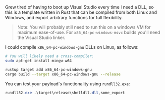 Grew tired of having to boot up Visual Studio every time I need a DLL, so this is a template written in Rust that can be compiled from both Linux and Windows, and export arbitrary functions for full flexibility.  

> Note: You will probably still need to run this on a windows VM for maximum ease-of-use. For `x86_64-pc-windows-msvc` builds you'll need the Visual Studio linker.

I could compile `x86_64-pc-windows-gnu` DLLs on Linux, as follows:

```bash
# You will likely need a cross-compiler:
sudo apt-get install mingw-w64

rustup target add x86_64-pc-windows-gnu
cargo build --target x86_64-pc-windows-gnu --release
```

You can test your payload's functionality using `rundll32.exe`:

```powershell
rundll32.exe .\target\release\shelldll.dll,some_export
```